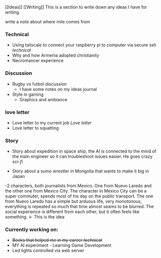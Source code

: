[[Ideas]] [[Writing]]
This is a section to write down any ideas I have for writing. 

write a note about where mile comes from

### Technical

- Using tailscale to connect your raspberry pi to computer via secure ssh *technical*
- Why and how Armenia adopted christianity 
- Necromancer experience 
### Discussion
- Rugby vs futbol *discussion*
	- I have some notes on my ideas journal
- Style in gaming 
	- Graphics and ambiance

### love letter
- Love letter to my current job *Love letter*
- Love letter to squatting 

### Story
- Story about expedition in space ship, the AI is connected to the mind of the main engineer so it can troubleshoot issues easier. He goes crazy *sci-fi*

- Story about a sumo wrestler in Mongolia that wants to make it big in Japan

-2 characters, both journalists from Mexico. One from Nuevo Laredo and the other one from Mexico City. The character in Mexico City can be a super commuter, spends most of his day on the public transport. The one from Nuevo Laredo has a simple but arduous life, very monotonous, everything is repeated so much that time almost seams to be blurred. The social experience is different from each other, but it often feels like something. <- This is the idea


### Currently working on:
- ~~Books that helped me in my career *technical*~~
- MY AI experiment - Learning Game Development
- Led lights controlled via web server 


